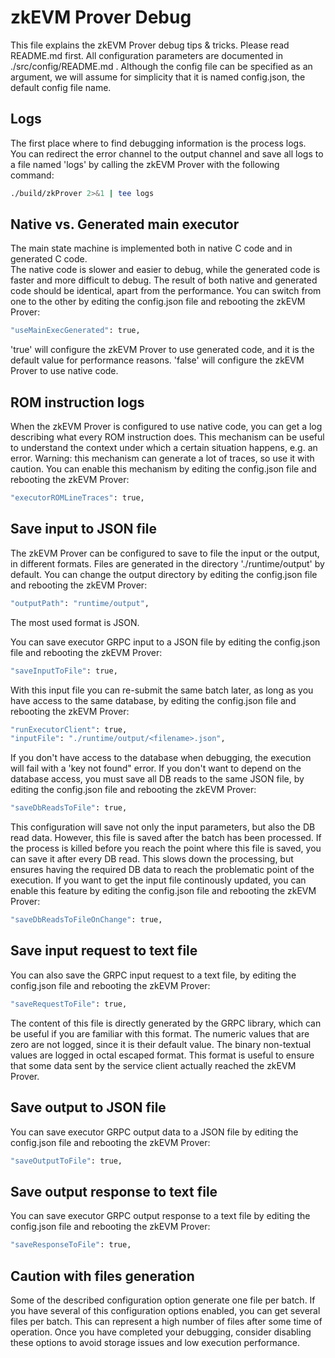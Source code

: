 # zkEVM Prover Debug

This file explains the zkEVM Prover debug tips & tricks.
Please read README.md first.
All configuration parameters are documented in ./src/config/README.md .
Although the config file can be specified as an argument, we will assume for simplicity that it is named config.json, the default config file name.

## Logs

The first place where to find debugging information is the process logs.  
You can redirect the error channel to the output channel and save all logs to a file named 'logs' by calling the zkEVM Prover with the following command:

```sh
./build/zkProver 2>&1 | tee logs
```

## Native vs. Generated main executor

The main state machine is implemented both in native C code and in generated C code.  
The native code is slower and easier to debug, while the generated code is faster and more difficult to debug.
The result of both native and generated code should be identical, apart from the performance.
You can switch from one to the other by editing the config.json file and rebooting the zkEVM Prover:

```sh
"useMainExecGenerated": true,
```

'true' will configure the zkEVM Prover to use generated code, and it is the default value for performance reasons.
'false' will configure the zkEVM Prover to use native code.

## ROM instruction logs

When the zkEVM Prover is configured to use native code, you can get a log describing what every ROM instruction does.
This mechanism can be useful to understand the context under which a certain situation happens, e.g. an error.
Warning: this mechanism can generate a lot of traces, so use it with caution.
You can enable this mechanism by editing the config.json file and rebooting the zkEVM Prover:

```sh
"executorROMLineTraces": true,
```

## Save input to JSON file

The zkEVM Prover can be configured to save to file the input or the output, in different formats.
Files are generated in the directory './runtime/output' by default.
You can change the output directory by editing the config.json file and rebooting the zkEVM Prover:

```sh
"outputPath": "runtime/output",
```

The most used format is JSON.

You can save executor GRPC input to a JSON file by editing the config.json file and rebooting the zkEVM Prover:

```sh
"saveInputToFile": true,
```

With this input file you can re-submit the same batch later, as long as you have access to the same database, by editing the config.json file and rebooting the zkEVM Prover:

```sh
"runExecutorClient": true,
"inputFile": "./runtime/output/<filename>.json",
```

If you don't have access to the database when debugging, the execution will fail with a 'key not found" error.
If you don't want to depend on the database access, you must save all DB reads to the same JSON file, by editing the config.json file and rebooting the zkEVM Prover:

```sh
"saveDbReadsToFile": true,
```

This configuration will save not only the input parameters, but also the DB read data.
However, this file is saved after the batch has been processed.
If the process is killed before you reach the point where this file is saved, you can save it after every DB read.
This slows down the processing, but ensures having the required DB data to reach the problematic point of the execution.
If you want to get the input file continously updated, you can enable this feature by editing the config.json file and rebooting the zkEVM Prover:

```sh
"saveDbReadsToFileOnChange": true,
```

## Save input request to text file

You can also save the GRPC input request to a text file, by editing the config.json file and rebooting the zkEVM Prover:

```sh
"saveRequestToFile": true,
```

The content of this file is directly generated by the GRPC library, which can be useful if you are familiar with this format.
The numeric values that are zero are not logged, since it is their default value.
The binary non-textual values are logged in octal escaped format.
This format is useful to ensure that some data sent by the service client actually reached the zkEVM Prover.

## Save output to JSON file

You can save executor GRPC output data to a JSON file by editing the config.json file and rebooting the zkEVM Prover:

```sh
"saveOutputToFile": true,
```

## Save output response to text file

You can save executor GRPC output response to a text file by editing the config.json file and rebooting the zkEVM Prover:

```sh
"saveResponseToFile": true,
```

## Caution with files generation

Some of the described configuration option generate one file per batch.
If you have several of this configuration options enabled, you can get several files per batch.
This can represent a high number of files after some time of operation.
Once you have completed your debugging, consider disabling these options to avoid storage issues and low execution performance.